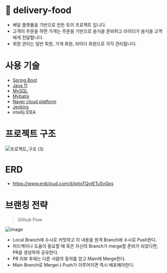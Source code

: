 # 🛵 delivery-food
- 배달 플랫폼을 기반으로 만든 토이 프로젝트 입니다.
- 고객이 주문을 하면 가게는 주문을 기반으로 음식을 준비하고 라이더가 음식을 고객에게 전달합니다.
- 회원 관리는 일반 회원, 가게 회원, 라이더 회원으로 각각 관리됩니다.

# 사용 기술
- [Spring Boot](https://docs.spring.io/spring-boot/docs/current/reference/htmlsingle)
- [Java 11](https://docs.oracle.com/javase/11/docs/api/)
- [MySQL](https://dev.mysql.com/doc/refman/8.0/en/)
- [Mybatis](https://mybatis.org/mybatis-3/)
- [Naver cloud platform](https://docs.ncloud.com/ko/)
- [Jenkins](https://www.jenkins.io/)
- intellij IDEA

# 프로젝트 구조
![프로젝트_구조 (3)](https://user-images.githubusercontent.com/85219306/201141262-ae140be1-2e7c-4a99-8506-f8e7d99fa499.png)

# ERD
- https://www.erdcloud.com/d/jptjoTQytETu5vGps

# 브랜칭 전략
> Github Flow

![image](https://user-images.githubusercontent.com/85219306/201124161-fa06b2fd-4001-4d41-a45d-3b596f020cda.png)
- Local Branch에 수시로 커밋하고 이 내용을 원격 Branch에 수시로 Push한다.
- 피드백이나 도움이 필요할 때 혹은 자신의 Branch가 merge할 준비가 되었다면, PR을 생성하여 공유한다.
- PR 리뷰 후에는 다른 사람의 동의를 얻고 Main에 Merge한다.
- Main Branch로 Merge나 Push가 이루어지면 즉시 배포해야한다.

